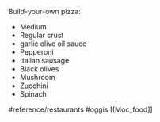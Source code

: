 Build-your-own pizza:
- Medium 
- Regular crust 
- garlic olive oil sauce
- Pepperoni
- Italian sausage
- Black olives
- Mushroom
- Zucchini
- Spinach


#reference/restaurants
#oggis
[[Moc_food]]
